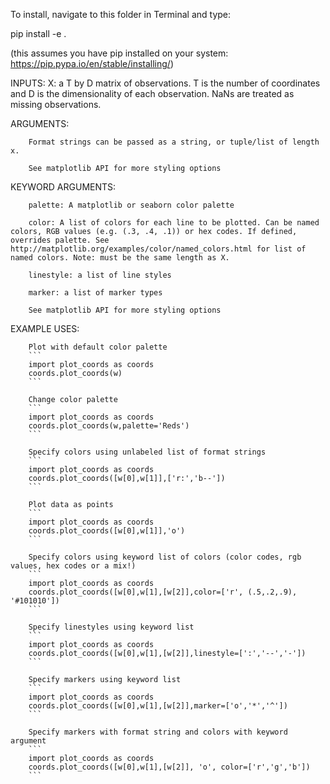 To install, navigate to this folder in Terminal and type:

pip install -e .

(this assumes you have pip installed on your system: https://pip.pypa.io/en/stable/installing/)

INPUTS:
        X: a T by D matrix of observations.  T is the number of coordinates
        and D is the dimensionality of each observation.  NaNs are
        treated as missing observations.

ARGUMENTS:

        Format strings can be passed as a string, or tuple/list of length x.

        See matplotlib API for more styling options

KEYWORD ARGUMENTS:

        palette: A matplotlib or seaborn color palette

        color: A list of colors for each line to be plotted. Can be named colors, RGB values (e.g. (.3, .4, .1)) or hex codes. If defined, overrides palette. See http://matplotlib.org/examples/color/named_colors.html for list of named colors. Note: must be the same length as X.

        linestyle: a list of line styles

        marker: a list of marker types

        See matplotlib API for more styling options

EXAMPLE USES:

        Plot with default color palette
        ```
        import plot_coords as coords
        coords.plot_coords(w)
        ```

        Change color palette
        ```
        import plot_coords as coords
        coords.plot_coords(w,palette='Reds')
        ```

        Specify colors using unlabeled list of format strings
        ```
        import plot_coords as coords
        coords.plot_coords([w[0],w[1]],['r:','b--'])
        ```

        Plot data as points
        ```
        import plot_coords as coords
        coords.plot_coords([w[0],w[1]],'o')
        ```

        Specify colors using keyword list of colors (color codes, rgb values, hex codes or a mix!)
        ```
        import plot_coords as coords
        coords.plot_coords([w[0],w[1],[w[2]],color=['r', (.5,.2,.9), '#101010'])
        ```

        Specify linestyles using keyword list
        ```
        import plot_coords as coords
        coords.plot_coords([w[0],w[1],[w[2]],linestyle=[':','--','-'])
        ```

        Specify markers using keyword list
        ```
        import plot_coords as coords
        coords.plot_coords([w[0],w[1],[w[2]],marker=['o','*','^'])
        ```

        Specify markers with format string and colors with keyword argument
        ```
        import plot_coords as coords
        coords.plot_coords([w[0],w[1],[w[2]], 'o', color=['r','g','b'])
        ```
